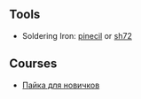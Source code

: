 ## Tools

* Soldering Iron: [pinecil](https://pine64.com/product/pinecil-smart-mini-portable-soldering-iron/) or [sh72](https://www.aliexpress.com/wholesale?SearchText=sh72+soldering+iron&SortType=total_tranpro_desc&groupsort=1)

## Courses

* [Пайка для новичков](https://youtu.be/ng_PM9tNJRg)
